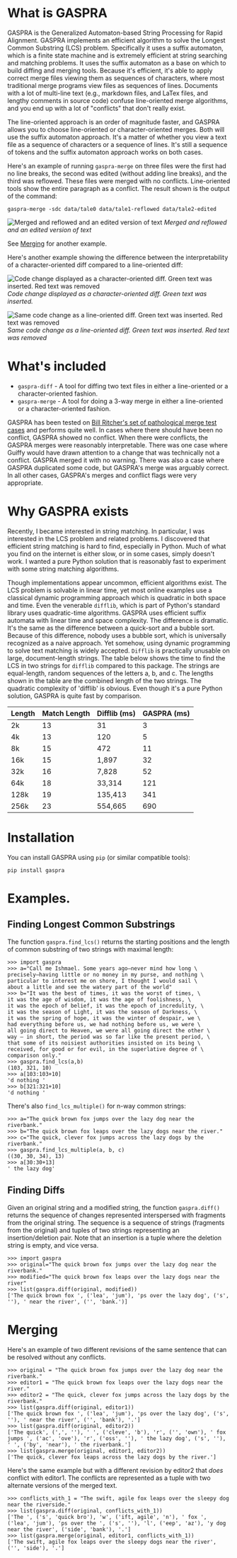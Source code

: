 # What is GASPRA

GASPRA is the Generalized Automaton-based String Processing for Rapid Alignment.
GASPRA implements an efficient algorithm to solve the Longest Common
Substring (LCS) problem.  Specifically it uses a suffix automaton, which
is a finite state machine and is extremely efficient at string searching
and matching problems.  It uses the suffix automaton as a base on which
to build diffing and merging tools.  Because it's efficient, it's
able to apply correct merge files viewing them as sequences of characters,
where most traditional merge programs view files as sequences of lines.
Documents with a lot of multi-line text (e.g., markdown files, and LaTex
files, and lengthy comments in source code) confuse line-oriented
merge algorithms, and you end up with a lot of
"conflicts" that don't really exist.  

The line-oriented approach is an order of magnitude faster, and GASPRA
allows you to choose line-oriented or character-oriented merges.  Both 
will use the suffix automaton approach.  It's a matter of whether you
view a text file as a sequence of characters or a sequence of lines.
It's still a sequence of tokens and the suffix automaton approach works
on both cases.

Here's an example of running `gaspra-merge` on three files were the
first had no line breaks, the second was edited (without adding line
breaks), and the third was reflowed.  These files were merged with no
conflicts.  Line-oriented tools show the entire paragraph as a conflict.
The result shown is the output of the command:

```
gaspra-merge -sdc data/tale0 data/tale1-reflowed data/tale2-edited
```

![Merged and reflowed and an edited version of
text](./images/text-merge.png)
*Merged and reflowed and an edited version of
text*

See [Merging](#merging) for another example.


Here's another example showing the difference between the
interpretability of a character-oriented diff compared to a line-oriented
diff:

![Code change displayed as a character-oriented diff. Green text was inserted.  Red text was
removed](./images/character-diff.png)
*Code change displayed as a character-oriented diff. Green text was inserted.*

![Same code change as a line-oriented diff. Green text was inserted.  Red text was
removed](./images/line-diff.png)
*Same code change as a line-oriented diff. Green text was inserted.  Red text was
removed*







# What's included

* `gaspra-diff` - A tool for diffing two text files in either a
  line-oriented or a character-oriented fashion.
* `gaspra-merge` - A tool for doing a 3-way merge in either a
  line-oriented or a character-oriented fashion.

GASPRA has been tested on [Bill Ritcher's set of pathological merge test
cases](https://www.guiffy.com/SureMergeWP.html) and performs quite
well.  In cases where there should have been no conflict, GASPRA
showed no conflict.  When there were conflicts, the GASPRA merges
were reasonably interpretable.  There was one case where 
Guiffy would have drawn attention to a change that was technically
not a conflict.  GASPRA merged it with no warning.  There was also a
case where GASPRA duplicated some code, but GASPRA's merge was arguably
correct.  In all other cases, GASPRA's merges and conflict flags
were very appropriate.

# Why GASPRA exists

Recently, I became interested in string matching. In particular, I was
interested in the LCS problem and related problems. I
discovered that efficient string matching is hard to find, especially in
Python. Much of what you find on the internet is either slow, or in some
cases, simply doesn't work.  I wanted a pure Python solution that is
reasonably fast to experiment with some string matching algorithms.


Though implementations appear uncommon, efficient algorithms exist.
The LCS problem is solvable in linear time, yet most online examples
use a classical dynamic programming approach which is quadratic in
both space and time. Even the venerable `difflib`, which is part of
Python's standard library uses quadratic-time algorithms.
GASPRA uses efficient suffix automata
with linear time and space complexity. The difference is dramatic.
It's the same as the difference between a quick-sort and a bubble sort.
Because of this difference, nobody uses a bubble sort, which is
universally recognized as a naive approach.  Yet somehow, using
dynamic programming to solve text matching is widely accepted.
`Difflib` is practically unusable on large, document-length
strings. The table below shows the time to find the LCS in two
strings for `difflib` compared to this package. The strings are
equal-length, random sequences of the letters a, b, and c.
The lengths shown in the table are the combined length of
the two strings.
The quadratic complexity of 'difflib' is obvious.  Even though it's a pure
Python solution, GASPRA is quite fast by comparison.

| Length   |   Match Length |   Difflib (ms) |      GASPRA (ms) |
|----------|----------------|----------------|------------------|
| 2k       |             13 |             31 |                3 |
| 4k       |             13 |            120 |                5 |
| 8k       |             15 |            472 |               11 |
| 16k      |             15 |          1,897 |               32 |
| 32k      |             16 |          7,828 |               52 |
| 64k      |             18 |         33,314 |              121 |
| 128k     |             19 |        135,413 |              341 |
| 256k     |             23 |        554,665 |              690 |

# Installation

You can install GASPRA using `pip` (or similar compatible tools):

```
pip install gaspra
```
# Examples.

## Finding Longest Common Substrings

The function `gaspra.find_lcs()` returns the starting positions and the
length of common substring of two strings with maximal length:

```
>>> import gaspra                                                                                               
>>> a="Call me Ishmael. Some years ago—never mind how long \
precisely—having little or no money in my purse, and nothing \
particular to interest me on shore, I thought I would sail \
about a little and see the watery part of the world"                                                                                                                  
>>> b="It was the best of times, it was the worst of times, \
it was the age of wisdom, it was the age of foolishness, \
it was the epoch of belief, it was the epoch of incredulity, \
it was the season of Light, it was the season of Darkness, \
it was the spring of hope, it was the winter of despair, we \
had everything before us, we had nothing before us, we were \
all going direct to Heaven, we were all going direct the other \
way – in short, the period was so far like the present period, \
that some of its noisiest authorities insisted on its being \
received, for good or for evil, in the superlative degree of \
comparison only."
>>> gaspra.find_lcs(a,b)
(103, 321, 10)
>>> a[103:103+10]
'd nothing '
>>> b[321:321+10]
'd nothing '
```


There's also `find_lcs_multiple()` for n-way common strings:

```
>>> a="The quick brown fox jumps over the lazy dog near the riverbank."
>>> b="The quick brown fox leaps over the lazy dogs near the river."
>>> c="The quick, clever fox jumps across the lazy dogs by the riverbank."
>>> gaspra.find_lcs_multiple(a, b, c)
((30, 30, 34), 13)
>>> a[30:30+13]
' the lazy dog'
```

## Finding Diffs

Given an original string and a modified string, the function
`gaspra.diff()` returns the sequence of changes represented
interspersed with fragments from the original string.  The sequence is
a sequence of strings (fragments from the original) and tuples of two strings
representing an insertion/deletion pair.  Note that an insertion is a tuple
where the deletion string is empty, and vice versa.

```
>>> import gaspra
>>> original="The quick brown fox jumps over the lazy dog near the riverbank."
>>> modified="The quick brown fox leaps over the lazy dogs near the river"
>>> list(gaspra.diff(original, modified))
['The quick brown fox ', ('lea', 'jum'), 'ps over the lazy dog', ('s', ''), ' near the river', ('', 'bank.')]
```



# Merging

Here's an example of two different revisions of the same sentence that can be
resolved without any conflicts.

``` 
>>> original = "The quick brown fox jumps over the lazy dog near the riverbank."
>>> editor1 = "The quick brown fox leaps over the lazy dogs near the river."
>>> editor2 = "The quick, clever fox jumps across the lazy dogs by the riverbank."
>>> list(gaspra.diff(original, editor1))
['The quick brown fox ', ('lea', 'jum'), 'ps over the lazy dog', ('s', ''), ' near the river', ('', 'bank'), '.']
>>> list(gaspra.diff(original, editor2))
['The quick', (',', ''), ' ', ('cleve', 'b'), 'r', ('', 'own'), ' fox jumps ', ('ac', 'ove'), 'r', ('oss', ''), ' the lazy dog', ('s', ''), ' ', ('by', 'near'), ' the riverbank.']
>>> list(gaspra.merge(original, editor1, editor2))
['The quick, clever fox leaps across the lazy dogs by the river.']
```

Here's the same example but with a different revision by editor2 that *does*
conflict with editor1.  The conflicts are represented as a tuple with two
alternate versions of the merged text.

```
>>> conflicts_with_1 = "The swift, agile fox leaps over the sleepy dog near the riverside."
>>> list(gaspra.diff(original, conflicts_with_1))
['The ', ('s', 'quick bro'), 'w', ('ift, agile', 'n'), ' fox ', ('lea', 'jum'), 'ps over the ', ('s', ''), 'l', ('eep', 'az'), 'y dog near the river', ('side', 'bank'), '.']
>>> list(gaspra.merge(original, editor1, conflicts_with_1))
['The swift, agile fox leaps over the sleepy dogs near the river', ('', 'side'), '.']
```

